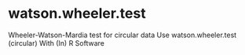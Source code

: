 # watson.wheeler.test
Wheeler-Watson-Mardia test for circular data Use watson.wheeler.test (circular) With (In) R Software
